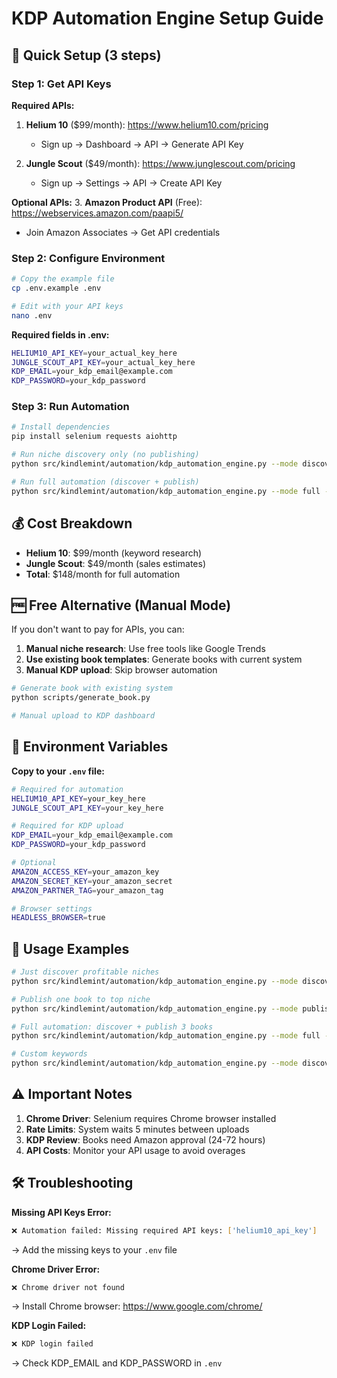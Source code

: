 # KDP Automation Engine Setup Guide

## 🚀 Quick Setup (3 steps)

### Step 1: Get API Keys

**Required APIs:**
1. **Helium 10** ($99/month): https://www.helium10.com/pricing
   - Sign up → Dashboard → API → Generate API Key
   
2. **Jungle Scout** ($49/month): https://www.junglescout.com/pricing  
   - Sign up → Settings → API → Create API Key

**Optional APIs:**
3. **Amazon Product API** (Free): https://webservices.amazon.com/paapi5/
   - Join Amazon Associates → Get API credentials

### Step 2: Configure Environment

```bash
# Copy the example file
cp .env.example .env

# Edit with your API keys
nano .env
```

**Required fields in .env:**
```bash
HELIUM10_API_KEY=your_actual_key_here
JUNGLE_SCOUT_API_KEY=your_actual_key_here
KDP_EMAIL=your_kdp_email@example.com
KDP_PASSWORD=your_kdp_password
```

### Step 3: Run Automation

```bash
# Install dependencies
pip install selenium requests aiohttp

# Run niche discovery only (no publishing)
python src/kindlemint/automation/kdp_automation_engine.py --mode discover

# Run full automation (discover + publish)
python src/kindlemint/automation/kdp_automation_engine.py --mode full --max-books 1
```

## 💰 Cost Breakdown

- **Helium 10**: $99/month (keyword research)
- **Jungle Scout**: $49/month (sales estimates) 
- **Total**: $148/month for full automation

## 🆓 Free Alternative (Manual Mode)

If you don't want to pay for APIs, you can:

1. **Manual niche research**: Use free tools like Google Trends
2. **Use existing book templates**: Generate books with current system
3. **Manual KDP upload**: Skip browser automation

```bash
# Generate book with existing system
python scripts/generate_book.py

# Manual upload to KDP dashboard
```

## 🔧 Environment Variables

**Copy to your `.env` file:**

```bash
# Required for automation
HELIUM10_API_KEY=your_key_here
JUNGLE_SCOUT_API_KEY=your_key_here

# Required for KDP upload
KDP_EMAIL=your_kdp_email@example.com  
KDP_PASSWORD=your_kdp_password

# Optional
AMAZON_ACCESS_KEY=your_amazon_key
AMAZON_SECRET_KEY=your_amazon_secret
AMAZON_PARTNER_TAG=your_amazon_tag

# Browser settings
HEADLESS_BROWSER=true
```

## 🎯 Usage Examples

```bash
# Just discover profitable niches
python src/kindlemint/automation/kdp_automation_engine.py --mode discover

# Publish one book to top niche
python src/kindlemint/automation/kdp_automation_engine.py --mode publish

# Full automation: discover + publish 3 books
python src/kindlemint/automation/kdp_automation_engine.py --mode full --max-books 3

# Custom keywords
python src/kindlemint/automation/kdp_automation_engine.py --mode discover --keywords "sudoku" "crossword" "word search"
```

## ⚠️ Important Notes

1. **Chrome Driver**: Selenium requires Chrome browser installed
2. **Rate Limits**: System waits 5 minutes between uploads
3. **KDP Review**: Books need Amazon approval (24-72 hours)
4. **API Costs**: Monitor your API usage to avoid overages

## 🛠️ Troubleshooting

**Missing API Keys Error:**
```bash
❌ Automation failed: Missing required API keys: ['helium10_api_key']
```
→ Add the missing keys to your `.env` file

**Chrome Driver Error:**
```bash
❌ Chrome driver not found
```
→ Install Chrome browser: https://www.google.com/chrome/

**KDP Login Failed:**
```bash
❌ KDP login failed
```
→ Check KDP_EMAIL and KDP_PASSWORD in `.env`